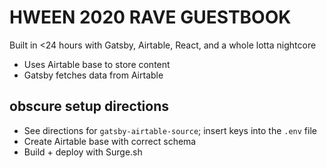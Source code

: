 # HWEEN 2020 RAVE GUESTBOOK

Built in <24 hours with Gatsby, Airtable, React, and a whole lotta nightcore

- Uses Airtable base to store content
- Gatsby fetches data from Airtable

## obscure setup directions

- See directions for `gatsby-airtable-source`; insert keys into the `.env` file
- Create Airtable base with correct schema
- Build + deploy with Surge.sh
